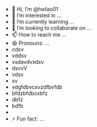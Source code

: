 - 👋 Hi, I’m @heilao01
- 👀 I’m interested in ...
- 🌱 I’m currently learning ...
- 💞️ I’m looking to collaborate on ...
- 📫 How to reach me ...
- 😄 Pronouns: ...
- cdsv
- vddsv
- vsdavdvxdsv
- dsvvV
- vdsv
- sv
- vdgfdbvcxvzdfbvfdb
- bfdzbfdbcxbfz
- dbfz
- bdfb
- 
- ⚡ Fun fact: ...

<!---
heilao01/heilao01 is a ✨ special ✨ repository because its `README.md` (this file) appears on your GitHub profile.
You can click the Preview link to take a look at your changes.
--->
